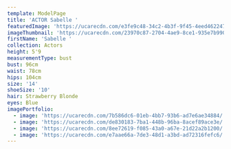 ```yaml
---
template: ModelPage
title: 'ACTOR Sabelle '
featuredImage: 'https://ucarecdn.com/e3fe9c48-34c2-4b3f-9f45-4eed4622478e/'
imageThumbnail: 'https://ucarecdn.com/23970c87-2704-4ae9-8ce1-935e7b990379/'
firstName: 'Sabelle '
collection: Actors
height: 5'9
measurementType: bust
bust: 96cm
waist: 78cm
hips: 104cm
size: '14'
shoeSize: '10'
hair: Strawberry Blonde
eyes: Blue
imagePortfolio:
  - image: 'https://ucarecdn.com/7b586dc6-01eb-4bb7-93b6-ad7e6ae34884/'
  - image: 'https://ucarecdn.com/de830183-7ba1-448b-96ba-8acef89ace3e/'
  - image: 'https://ucarecdn.com/8ee72619-f085-43a0-a67e-21d22a2b1200/'
  - image: 'https://ucarecdn.com/e7aae66a-7de3-48d1-a3bd-ad72316fefc6/'
---
```



